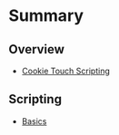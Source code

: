 # Summary

## Overview

* [Cookie Touch Scripting](README.md)

## Scripting

* [Basics](basic.md)



